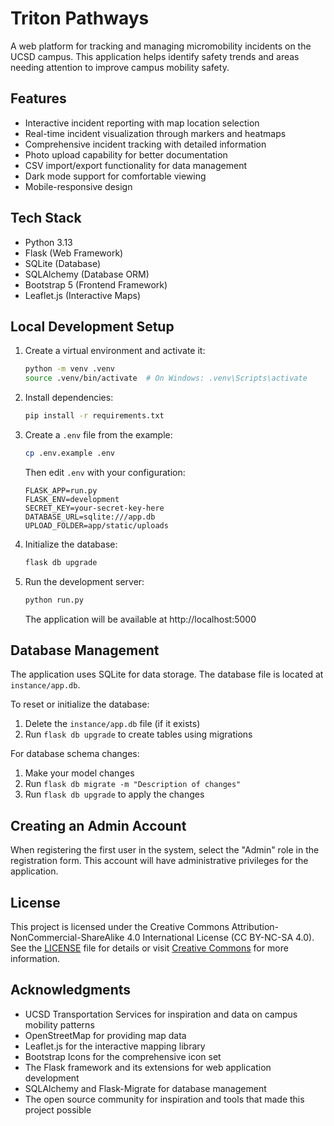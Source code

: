 # Triton Pathways

A web platform for tracking and managing micromobility incidents on the UCSD campus. This application helps identify safety trends and areas needing attention to improve campus mobility safety.

## Features

- Interactive incident reporting with map location selection
- Real-time incident visualization through markers and heatmaps
- Comprehensive incident tracking with detailed information
- Photo upload capability for better documentation
- CSV import/export functionality for data management
- Dark mode support for comfortable viewing
- Mobile-responsive design

## Tech Stack

- Python 3.13
- Flask (Web Framework)
- SQLite (Database)
- SQLAlchemy (Database ORM)
- Bootstrap 5 (Frontend Framework)
- Leaflet.js (Interactive Maps)

## Local Development Setup

1. Create a virtual environment and activate it:
   ```bash
   python -m venv .venv
   source .venv/bin/activate  # On Windows: .venv\Scripts\activate
   ```

2. Install dependencies:
   ```bash
   pip install -r requirements.txt
   ```

3. Create a `.env` file from the example:
   ```bash
   cp .env.example .env
   ```
   Then edit `.env` with your configuration:
   ```
   FLASK_APP=run.py
   FLASK_ENV=development
   SECRET_KEY=your-secret-key-here
   DATABASE_URL=sqlite:///app.db
   UPLOAD_FOLDER=app/static/uploads
   ```

4. Initialize the database:
   ```bash
   flask db upgrade
   ```

5. Run the development server:
   ```bash
   python run.py
   ```
   The application will be available at http://localhost:5000

## Database Management

The application uses SQLite for data storage. The database file is located at `instance/app.db`.

To reset or initialize the database:
1. Delete the `instance/app.db` file (if it exists)
2. Run `flask db upgrade` to create tables using migrations

For database schema changes:
1. Make your model changes
2. Run `flask db migrate -m "Description of changes"`
3. Run `flask db upgrade` to apply the changes

## Creating an Admin Account

When registering the first user in the system, select the "Admin" role in the registration form. This account will have administrative privileges for the application.

## License

This project is licensed under the Creative Commons Attribution-NonCommercial-ShareAlike 4.0 International License (CC BY-NC-SA 4.0). See the [LICENSE](LICENSE) file for details or visit [Creative Commons](http://creativecommons.org/licenses/by-nc-sa/4.0/) for more information.

## Acknowledgments

- UCSD Transportation Services for inspiration and data on campus mobility patterns
- OpenStreetMap for providing map data
- Leaflet.js for the interactive mapping library
- Bootstrap Icons for the comprehensive icon set
- The Flask framework and its extensions for web application development
- SQLAlchemy and Flask-Migrate for database management
- The open source community for inspiration and tools that made this project possible 